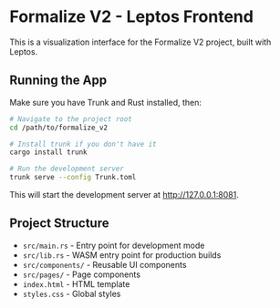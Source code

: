 # Formalize V2 - Leptos Frontend

This is a visualization interface for the Formalize V2 project, built with Leptos.

## Running the App

Make sure you have Trunk and Rust installed, then:

```bash
# Navigate to the project root
cd /path/to/formalize_v2

# Install trunk if you don't have it
cargo install trunk

# Run the development server
trunk serve --config Trunk.toml
```

This will start the development server at http://127.0.0.1:8081.

## Project Structure

- `src/main.rs` - Entry point for development mode
- `src/lib.rs` - WASM entry point for production builds
- `src/components/` - Reusable UI components
- `src/pages/` - Page components
- `index.html` - HTML template
- `styles.css` - Global styles
